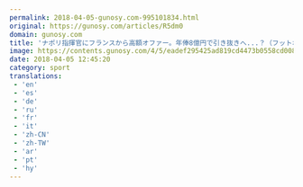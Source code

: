 ```yaml
---
permalink: 2018-04-05-gunosy.com-995101834.html
original: https://gunosy.com/articles/R5dm0
domain: gunosy.com
title: 'ナポリ指揮官にフランスから高額オファー。年俸8億円で引き抜きへ...？（フットボールチャンネル） - グノシー'
image: https://contents.gunosy.com/4/5/eadef295425ad819cd4473b0558cd008_content.jpg
date: 2018-04-05 12:45:20
category: sport
translations: 
 - 'en'
 - 'es'
 - 'de'
 - 'ru'
 - 'fr'
 - 'it'
 - 'zh-CN'
 - 'zh-TW'
 - 'ar'
 - 'pt'
 - 'hy'
---
```


